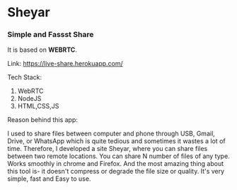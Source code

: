 # Sheyar

### Simple and Fassst Share

It is based on **WEBRTC**.

Link: https://live-share.herokuapp.com/

Tech Stack:

1. WebRTC
2. NodeJS
3. HTML,CSS,JS

Reason behind this app:

I used to share files between computer and phone through USB, Gmail, Drive, or WhatsApp which is quite tedious and sometimes it wastes a lot of time.
Therefore, I developed a site Sheyar, where you can share files between two remote locations. You can share N number of files of any type.
Works smoothly in chrome and Firefox. And the most amazing thing about this tool is- it doesn't compress or degrade the file size or quality.
It's very simple, fast and Easy to use.
